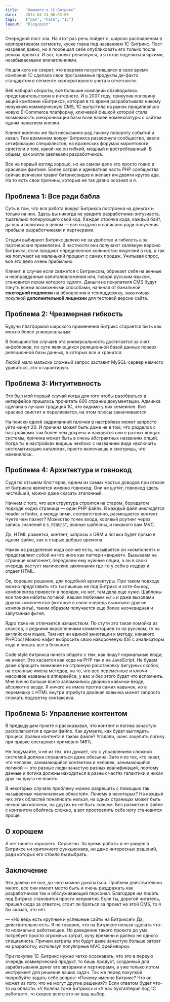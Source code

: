 ```yaml
---
title:   "Немного о 1С-Битрикс"
date:    2014-04-24 00:53:00
tags:    ["cms", "hate", "1c"]
layout:  "blog/post"
---
```


Очередной пост зла. На этот раз речь пойдет о, широко распиареном в корпоративном сегменте, куске говна под названием 1С-Битрикс. Пост назревал давно, но я пообещал себе опубликовать его только после релиза проекта. И вот, проект релизнулся, а я готов поделиться яркими, незабываемыми впечатлениями.

<!-- cut -->

Не для кого не секрет, что вовремя посуетившаяся в свое время компания 1С сделала свои программные продукты де-факто стандартом в сегменте корпоративного учета и отчетности.

Веб набирал обороты, все большие компании обзаводились представительством в интернете. И в 2007 году, прикупив половину акций компании «Битрикс», которая в то время разрабатывала никому ненужную коммерческую CMS, 1С выпустила на рынок приципиально новую E-Commerce платформу, ключевой фишкой которой стала возможность синхронизации базы всей вашей номенклатуры с сайтом одним нажатием кнопки.

Клиент конечно же был несказанно рад такому повороту событий и хавал. Тем временем вокруг Битрикса развернули сообщество, ввели сетификацию специалистов, на вражеских форумах маркетологи свистели о том, какой-же он гибкий, мощный и востребованный. В общем, как могли завлекали разработчиков.

Все на первый взгляд хорошо, но на самом деле это просто говно в красивом фантике. Более сатрая и адекватная часть PHP сообщества сейчас всячески травит битриксоидов и желает им девяти кругов ада. На то есть свои причины, которые не так давно осознал и я.

## Проблема 1: Все ради бабла

Суть в том, что вся работа вокруг Битрикса построена на деньгах и только на них. Здесь вы никогда не увидите разработчика-энтузиаста, тщательно полирующего свой код. Каждая строчка кода, каждый байт, да вся и политика в целом — все создано и написано ради получения прибыли разработчиками и партнерами.

Студии выбирают Битрикс далеко не за удобство и гибкость а за партнерские привилегии. В частности они получают халявную версию Битрикса, если продают определенное количество лицензий в год, а так же получают не маленький процент с самих продаж. Учитывая спрос, все это дело очень прибыльно.

Клиент, в случае если свяжется с Битриксом, обрекает себя на вечные и неоправданные капиталовложения или, говоря русским языком, становится лохом которого «доят». Деньги из покупателя CMS будут тянуть всеми возможными способами, начиная от банальной **ежегодной подписки** на обновления и техподдержку, заканчивая покупкой **дополнительной лицензии** для тестовой версии сайта.

## Проблема 2: Чрезмерная гибкость

Будучи платформой широкого применения Битрикс старается быть как можно более универсальным.

В большинстве случаев эта универсальность достигается за счет инфоблоков, по сути являющихся реляционной базой данных поверх реляционной базы данных, в которых все и хранится.

Любой мало мальски сложный запрос заставит MySQL-сервер немного удивиться, это я гарантирую.

## Проблема 3: Интуитивность

Это был мой первый случай когда для того чтобы разобраться в интерфейсе пришлось прочитать 600 страниц документации. Админка сделана в лучших традиция 1С, это видимо у них семейное. Все красиво свистит и переливается, на этом плюсы заканчиваются.

На поиски одной задрипанной галочки в настройках может запросто уйти минут 20. И причина может быть даже не в том, что разделов с настройками там более чем дохрена и находятся они в разных концах системы, причина может быть в очень абстрактных названиях опций. Когда ты в настройках видишь чекбокс с названием вида «включить систематизацию каталога», просто включаешь и смотришь, что изменилось.

## Проблема 4: Архитектура и говнокод

Судя по отзывам блоггеров, одним из самых частых доводов при отказе от Битрикса является именно говнокод. Они не шутят, говнокод здесь чистейший, можно даже сказать эталонный.

Начнем с того, что вся структура строится на старом, бородатом подходе «одна страница — один PHP файл». В каждый файл инклюдятся header и footer, а между ними, соответственно, размещается контент. Чуете чем пахнет? Можество точек входа, корявый роутинг через запись значений в `$_REQUEST`, рваные шаблоны, и никакого вам MVC.

Да, HTML разметка, контент, запросы к ORM и логика будет прямо в одном файле, как в старые добрые времена.

Намек на разделение кода все-же есть, называется он «компонент» и представляет собой ни что иное как паттерн «виджет». Вызываем на странице компонент, передеаем ему нужные опции, а он в свою очередь кастует магические заклинания где-то у себя в недрах и отдает HTML.

Ок, хорошее решение, для подобной архитектуры. При таком подходе можно представить что ты пишешь не под Битрикс и хотя-бы код компонентов привести в порядок, но нет, там дела еще хуже. Шаблоны все так-же набиты логикой, вашим любимым `echo` и даже вызовами других компонентов (которые в свою очередь вызывают другие компоненты), таким образом получается еще более неочевидная и запутанная фигня.

Ядро тоже не отличается изяществом. По стути это такая помойка из классов, с редкими вкраплениями комментариев то на русском, то на английском языке. Там нет ни единой аннотации к методу, никакого PHPDoc! Можно нафиг выбросить свою навороченую IDE с анализаторм кода и писать все в блокноте.

Code style битрикса ничего общего с тем, как пишут нормальные люди, не имеет. Это касается как кода на PHP так и на JavaScript. Не будем даже обращать внимание на странную расстановку фигурных скобок, на странные имена методов, на то, что все переменные и ключи массивов названы в апперкейсе, у вас и без этого будет что вспомнить. Мне лично больше всего запомнились двойные кавычки везде, абсолютно везде. Я ничего не имею против самих кавычек, но в перемешку с HTML внутри атрибута двойная кавычка может запросто сломать подсветку синтаксиса.

## Проблема 5: Управление контентом

В предыдущем пункте я рассказывал, что контент и логика зачастую располагаются в одном файле. Как думаете, как будет выглядеть процесс правки контента в таком файле? Угадали, шанс зацепить логику при правке составляет примерно 146%. 

Не подумайте, я не из тех, кто думает, что с управлением сложной системой должна справляться даже обезьяна. Зато я из тех, кто знает, что человек, занимающийся контентом и человек, занимающийся логикой — это разные люди зачастую разных квалификаций, поэтому данные и логика должны находиться в разных частях галактики и никак друг на друга не влиять.

В некоторых случаях проблему можно разрешить с помощью так называемых «включаемых областей». Почему в некоторых? На каждый чих этих областей понаписать нельзя, на одних страницах может быть несколько колонок, на других их не быть совсем. Без разметки в файле с контентом обойтись сложно, а вот прострелить себе ногу становится проще.

## О хорошем

А нет ничего хорошего. Серьезно. За время работы я не увидел в Битриксе ни критичного функционала, ни даже интересных решений, ради которых его стоило бы выбрать.

## Заключение

Это далеко не все, до чего можно докопаться. Проблем действительно много, все они имеют место быть и очень раздражать как разработчиков так и обслуживающий персонал. Благодаря им писать под Битрикс становится просто неприятно. Если ты, дорогой читатель, пришел сюда за ответом, стоит ли браться за проект на этой CMS, то я бы сказал, что нет.

— «Но ведь есть крупные и успешные сайты на Битриксе!» Да, действительно есть. Я не говорил, что на Битриксе нельзя сделать что-то нормально работающее. Но доведение такого проекта до ума потребует просто огромных затрат, кучу времени и далеко не одного специалиста. Причем затраты эти будут даже зачастую больше затрат на разработку, используя популярные MVC фреймворки.

При покупке 1С-Битрикс нужно четко осознавать, что это в первую очередь коммерческий продукт, то бишь продукт, созданный для зарабатывания денег его авторами и партнерами, а уже только потом инструмент для решения ваших задач. Так же перед покупкой попробуйте задать себе вопрос: «Почему именно Битрикс? Что он может из того, что не могут другие решения?» Если ответом будет что-то из области: «У Коляна тоже Битрикс» и «У нас бухгалтерия под 1С работает», то скорее всего это не ваш выбор.
